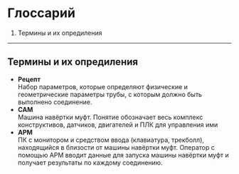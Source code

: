 # Глоссарий
1. Термины и их опредиления
---

## Термины и их опредиления

- **Рецепт**\
  Набор параметров, которые определяют физические и геометрические параметры трубы, с которым должно быть выполнено соединение.
- **CAM**\
  Машина навёртки муфт. Понятие обозначает весь комплекс конструктивов, датчиков, двигателей и ПЛК для управления ими
- **АРМ**\
  ПК с монитором и средством ввода (клавиатура, трекболл), находящийся в близости от машины навёртки муфт. Оператор с помощью АРМ вводит данные для запуска машины навёртки муфт и получает результаты по каждому соединению.
